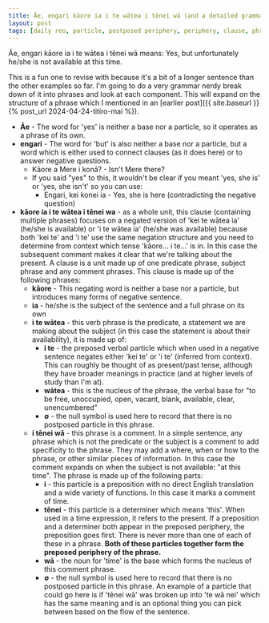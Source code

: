 ```yaml
---
title: Āe, engari kāore ia i te wātea i tēnei wā (and a detailed grammatical breakdown)
layout: post
tags: [daily reo, particle, postposed periphery, periphery, clause, phrase, preposed periphery]
---
```


Āe, engari kāore ia i te wātea i tēnei wā means: Yes, but unfortunately he/she is not available at this time.

This is a fun one to revise with because it's a bit of a longer sentence than the other examples so far. I'm going to do a very grammar nerdy break down of it into phrases and look at each component. This will expand on the structure of a phrase which I mentioned in an [earlier post]({{ site.baseurl }}{% post_url 2024-04-24-titiro-mai %}).
- **Āe** - The word for 'yes' is neither a base nor a particle, so it operates as a phrase of its own.
- **engari** - The word for 'but' is also neither a base nor a particle, but a word which is either used to connect clauses (as it does here) or to answer negative questions.
  - Kāore a Mere i konā? - Isn't Mere there?
  - If you said "yes" to this, it wouldn't be clear if you meant 'yes, she is' or 'yes, she isn't' so you can use:
    - Engari, kei konei ia - Yes, she is here (contradicting the negative question)
- **kāore ia i te wātea i tēnei wa** - as a whole unit, this clause (containing multiple phrases) focuses on a negated version of 'kei te wātea ia' (he/she is available) or 'i te wātea ia' (he/she was available) because both 'kei te' and 'i te' use the same negation structure and you need to determine from context which tense 'kāore... i te...' is in. In this case the subsequent comment makes it clear that we're talking about the present. A clause is a unit made up of one predicate phrase, subject phrase and any comment phrases. This clause is made up of the following phrases:
  - **kāore** - This negating word is neither a base nor a particle, but introduces many forms of negative sentence.
  - **ia** - he/she is the subject of the sentence and a full phrase on its own
  - **i te wātea** - this verb phrase is the predicate, a statement we are making about the subject (in this case the statement is about their availability), it is made up of:
    - **i te** - the preposed verbal particle which when used in a negative sentence negates either 'kei te' or 'i te' (inferred from context). This can roughly be thought of as present/past tense, although they have broader meanings in practice (and at higher levels of study than I'm at).
    - **wātea** - this is the nucleus of the phrase, the verbal base for "to be free, unoccupied, open, vacant, blank, available, clear, unencumbered"
    - **∅** - the null symbol is used here to record that there is no postposed particle in this phrase.
  - **i tēnei wā** - this phrase is a comment. In a simple sentence, any phrase which is not the predicate or the subject is a comment to add specificity to the phrase. They may add a where, when or how to the phrase, or other similar pieces of information. In this case the comment expands on when the subject is not available: "at this time". The phrase is made up of the following parts:
    - **i** - this particle is a preposition with no direct English translation and a wide variety of functions. In this case it marks a comment of time.
    - **tēnei** - this particle is a determiner which means 'this'. When used in a time expression, it refers to the present. If a preposition and a determiner both appear in the preposed periphery, the preposition goes first. There is never more than one of each of these in a phrase. **Both of these particles together form the preposed periphery of the phrase.**
    - **wā** - the noun for 'time' is the base which forms the nucleus of this comment phrase.
    - **∅** - the null symbol is used here to record that there is no postposed particle in this phrase. An example of a particle that could go here is if 'tēnei wā' was broken up into 'te wā nei' which has the same meaning and is an optional thing you can pick between based on the flow of the sentence.
